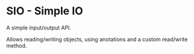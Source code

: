 # SIO - Simple IO

A simple input/output API.

Allows reading/writing objects, using anotations and a custom read/write method. 
